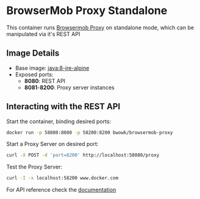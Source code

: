 # BrowserMob Proxy Standalone

This container runs [Browsermob Proxy](https://bmp.lightbody.net/) on standalone mode, which can be manipulated via it's REST API

## Image Details

  - Base image: [java:8-jre-alpine](https://hub.docker.com/r/_/java/)
  - Exposed ports:
    - **8080**: REST API
    - **8081**-**8200**: Proxy server instances

## Interacting with the REST API

Start the container, binding desired ports:
```sh
docker run -p 58080:8080 -p 58200:8200 bwowk/browsermob-proxy
```
Start a Proxy Server on desired port:
```sh
curl -X POST -d 'port=8200' http://localhost:58080/proxy
```

Test the Proxy Server:
```sh
curl -I -x localhost:58200 www.docker.com
```

For API reference check the [documentation](https://github.com/lightbody/browsermob-proxy/tree/browsermob-proxy-2.1.2#rest-api)
